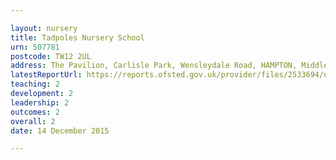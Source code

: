```yaml
---

layout: nursery
title: Tadpoles Nursery School
urn: 507781
postcode: TW12 2UL
address: The Pavilion, Carlisle Park, Wensleydale Road, HAMPTON, Middlesex, TW12 2UL
latestReportUrl: https://reports.ofsted.gov.uk/provider/files/2533694/urn/507781.pdf
teaching: 2
development: 2
leadership: 2
outcomes: 2
overall: 2
date: 14 December 2015

---
```

